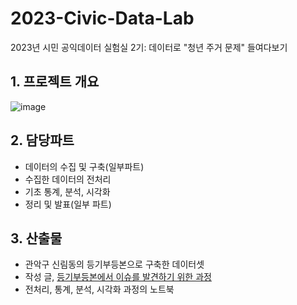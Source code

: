 # 2023-Civic-Data-Lab
2023년 시민 공익데이터 실험실 2기: 데이터로 "청년 주거 문제" 들여다보기


## 1. 프로젝트 개요
![image](https://github.com/helperjby/2023-Civic-Data-Lab/assets/69462995/b204d989-3167-433b-8d9d-9ccabf74e55f)



## 2. 담당파트
- 데이터의 수집 및 구축(일부파트)
- 수집한 데이터의 전처리
- 기초 통계, 분석, 시각화
- 정리 및 발표(일부 파트)

## 3. 산출물
- 관악구 신림동의 등기부등본으로 구축한 데이터셋
- 작성 글, [등기부등본에서 이슈를 발견하기 위한 과정](https://mix.campaigns.do/g/datalab2/news/595/1816)
- 전처리, 통계, 분석, 시각화 과정의 노트북

